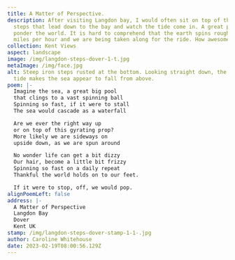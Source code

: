 ```yaml
---
title: A Matter of Perspective.
description: After visiting Langdon bay, I would often sit on top of the steep
  steps that lead down to the bay and watch the tide come in. A great place to
  ponder the world. It is hard to comprehend that the earth spins roughly 1,000
  miles per hour and we are being taken along for the ride. How awesome is that?
collection: Kent Views
aspect: landscape
image: /img/langdon-steps-dover-1-t.jpg
metaImage: /img/face.jpg
alt: Steep iron steps rusted at the bottom. Looking straight down, the incoming
  tide makes the sea appear to fall from above.
poem: |-
  Imagine the sea, a great big pool 
  that clings to a vast spinning ball
  Spinning so fast, if it were to stall
  The sea would cascade as a waterfall

  Are we ever the right way up 
  or on top of this gyrating prop?
  More likely we are sideways on
  upside down, as we are spun around

  No wonder life can get a bit dizzy 
  Our hair, become a little bit frizzy
  Spinning so fast on a daily repeat
  Thankful the world holds on to our feet.

  If it were to stop, off, we would pop.
alignPoemLeft: false
address: |-
  A Matter of Perspective
  Langdon Bay
  Dover
  Kent UK
stamp: /img/langdon-steps-dover-stamp-1-1-.jpg
author: Caroline Whitehouse
date: 2023-02-19T08:00:56.129Z
---
```

